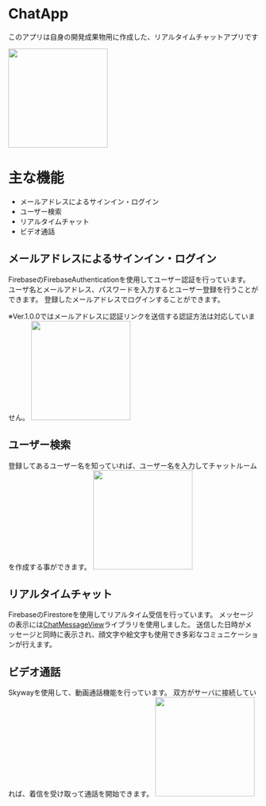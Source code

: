 # ChatApp
このアプリは自身の開発成果物用に作成した、リアルタイムチャットアプリです


<img src="https://user-images.githubusercontent.com/59288180/89121846-9f246b80-d4fd-11ea-91a7-bec202c656be.jpg" width="200">


# 主な機能

- メールアドレスによるサインイン・ログイン
- ユーザー検索
- リアルタイムチャット
- ビデオ通話

## メールアドレスによるサインイン・ログイン
FirebaseのFirebaseAuthenticationを使用してユーザー認証を行っています。
ユーザ名とメールアドレス、パスワードを入力するとユーザー登録を行うことができます。
登録したメールアドレスでログインすることができます。

※Ver.1.0.0ではメールアドレスに認証リンクを送信する認証方法は対応していません。
<img src="https://user-images.githubusercontent.com/59288180/89121906-1954f000-d4fe-11ea-8348-8700ca6abed7.jpg" width="200">
## ユーザー検索
登録してあるユーザー名を知っていれば、ユーザー名を入力してチャットルームを作成する事ができます。
<img src="https://user-images.githubusercontent.com/59288180/89121954-62a53f80-d4fe-11ea-8cc0-72de864056f1.jpg" width="200">

## リアルタイムチャット
FirebaseのFirestoreを使用してリアルタイム受信を行っています。
メッセージの表示には[ChatMessageView](https://github.com/bassaer/ChatMessageView)ライブラリを使用しました。
送信した日時がメッセージと同時に表示され、顔文字や絵文字も使用でき多彩なコミュニケーションが行えます。

## ビデオ通話
Skywayを使用して、動画通話機能を行っています。
双方がサーバに接続していれば、着信を受け取って通話を開始できます。
<img src="https://user-images.githubusercontent.com/59288180/89121986-a26c2700-d4fe-11ea-9346-f286fca8f0b4.jpg" width="200">

